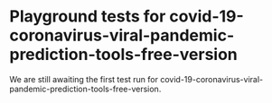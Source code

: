 # Playground tests for covid-19-coronavirus-viral-pandemic-prediction-tools-free-version
We are still awaiting the first test run for covid-19-coronavirus-viral-pandemic-prediction-tools-free-version.
